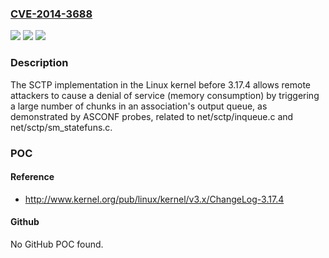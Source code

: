 ### [CVE-2014-3688](https://cve.mitre.org/cgi-bin/cvename.cgi?name=CVE-2014-3688)
![](https://img.shields.io/static/v1?label=Product&message=n%2Fa&color=blue)
![](https://img.shields.io/static/v1?label=Version&message=n%2Fa&color=blue)
![](https://img.shields.io/static/v1?label=Vulnerability&message=n%2Fa&color=brighgreen)

### Description

The SCTP implementation in the Linux kernel before 3.17.4 allows remote attackers to cause a denial of service (memory consumption) by triggering a large number of chunks in an association's output queue, as demonstrated by ASCONF probes, related to net/sctp/inqueue.c and net/sctp/sm_statefuns.c.

### POC

#### Reference
- http://www.kernel.org/pub/linux/kernel/v3.x/ChangeLog-3.17.4

#### Github
No GitHub POC found.

